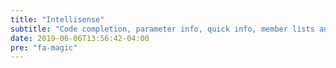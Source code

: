 ```yaml
---
title: "Intellisense"
subtitle: "Code completion, parameter info, quick info, member lists and more!"
date: 2019-06-06T13:56:42-04:00
pre: "fa-magic"
---
```

